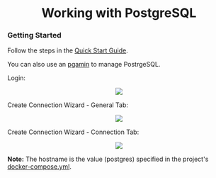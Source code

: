 <h1 align="center">Working with PostgreSQL</h1>

### Getting Started

Follow the steps in the [Quick Start Guide](https://github.com/Robinyo/serendipity-api/blob/master/projects/spring-boot/docs/developer/quick-start-guide.md).

You can also use an [pgamin](https://directory.apache.org/apacheds/) to manage PostrgeSQL.

Login:

<p align="center">
  <img src="https://github.com/Robinyo/serendipity-api/blob/master/projects/spring-boot/docs/screen-shots/pgamin-login.png">
</p>

Create Connection Wizard - General Tab:

<p align="center">
  <img src="https://github.com/Robinyo/serendipity-api/blob/master/projects/spring-boot/docs/screen-shots/pgamin-server-general-tab.png">
</p>

Create Connection Wizard - Connection Tab:

<p align="center">
  <img src="https://github.com/Robinyo/serendipity-api/blob/master/projects/spring-boot/docs/screen-shots/pgamin-server-connection-tab.png">
</p>

**Note:** The hostname is the value (postgres) specified in the project's [docker-compose.yml](https://github.com/Robinyo/serendipity-api/blob/master/projects/spring-boot/server/docker-compose.yml).
